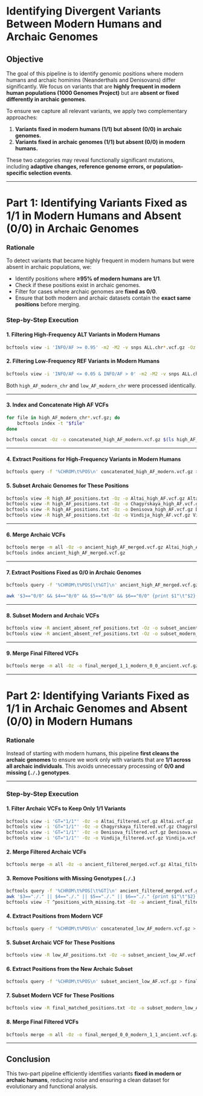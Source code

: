 # **Identifying Divergent Variants Between Modern Humans and Archaic Genomes**

## **Objective**
The goal of this pipeline is to identify genomic positions where modern humans and archaic hominins (Neanderthals and Denisovans) differ significantly. We focus on variants that are **highly frequent in modern human populations (1000 Genomes Project)** but are **absent or fixed differently in archaic genomes**.

To ensure we capture all relevant variants, we apply two complementary approaches:
1. **Variants fixed in modern humans (1/1) but absent (0/0) in archaic genomes.**
2. **Variants fixed in archaic genomes (1/1) but absent (0/0) in modern humans.**

These two categories may reveal functionally significant mutations, including **adaptive changes, reference genome errors, or population-specific selection events**.

---

# **Part 1: Identifying Variants Fixed as 1/1 in Modern Humans and Absent (0/0) in Archaic Genomes**
### **Rationale**
To detect variants that became highly frequent in modern humans but were absent in archaic populations, we:
- Identify positions where **≥95% of modern humans are 1/1**.
- Check if these positions exist in archaic genomes.
- Filter for cases where archaic genomes are **fixed as 0/0**.
- Ensure that both modern and archaic datasets contain the **exact same positions** before merging.

### **Step-by-Step Execution**
#### **1. Filtering High-Frequency ALT Variants in Modern Humans**
```bash
bcftools view -i 'INFO/AF >= 0.95' -m2 -M2 -v snps ALL.chr*.vcf.gz -Oz -o high_AF_modern_chr*.vcf.gz
```

#### **2. Filtering Low-Frequency REF Variants in Modern Humans**
```bash
bcftools view -i 'INFO/AF <= 0.05 & INFO/AF > 0' -m2 -M2 -v snps ALL.chr*.vcf.gz -Oz -o low_AF_modern_chr*.vcf.gz
```

Both `high_AF_modern_chr` and `low_AF_modern_chr` were processed identically.

---

#### **3. Index and Concatenate High AF VCFs**
```bash
for file in high_AF_modern_chr*.vcf.gz; do
    bcftools index -t "$file"
done

bcftools concat -Oz -o concatenated_high_AF_modern.vcf.gz $(ls high_AF_modern_chr*.vcf.gz | sort -V)
```

---

#### **4. Extract Positions for High-Frequency Variants in Modern Humans**
```bash
bcftools query -f '%CHROM\t%POS\n' concatenated_high_AF_modern.vcf.gz > high_AF_positions.txt
```

#### **5. Subset Archaic Genomes for These Positions**
```bash
bcftools view -R high_AF_positions.txt -Oz -o Altai_high_AF.vcf.gz Altai.vcf.gz
bcftools view -R high_AF_positions.txt -Oz -o Chagyrskaya_high_AF.vcf.gz Chagyrskaya.vcf.gz
bcftools view -R high_AF_positions.txt -Oz -o Denisova_high_AF.vcf.gz Denisova.vcf.gz
bcftools view -R high_AF_positions.txt -Oz -o Vindija_high_AF.vcf.gz Vindija.vcf.gz
```

---

#### **6. Merge Archaic VCFs**
```bash
bcftools merge -m all -Oz -o ancient_high_AF_merged.vcf.gz Altai_high_AF.vcf.gz Chagyrskaya_high_AF.vcf.gz Denisova_high_AF.vcf.gz Vindija_high_AF.vcf.gz
bcftools index ancient_high_AF_merged.vcf.gz
```

---

#### **7. Extract Positions Fixed as 0/0 in Archaic Genomes**
```bash
bcftools query -f '%CHROM\t%POS[\t%GT]\n' ancient_high_AF_merged.vcf.gz > ancient_high_AF_merged.tsv
```
```bash
awk '$3=="0/0" && $4=="0/0" && $5=="0/0" && $6=="0/0" {print $1"\t"$2}' ancient_high_AF_merged.tsv > ancient_absent_ref_positions.txt
```

---

#### **8. Subset Modern and Archaic VCFs**
```bash
bcftools view -R ancient_absent_ref_positions.txt -Oz -o subset_ancient_high_AF.vcf.gz ancient_high_AF_merged.vcf.gz
bcftools view -R ancient_absent_ref_positions.txt -Oz -o subset_modern_high_AF.vcf.gz concatenated_high_AF_modern.vcf.gz
```

---

#### **9. Merge Final Filtered VCFs**
```bash
bcftools merge -m all -Oz -o final_merged_1_1_modern_0_0_ancient.vcf.gz subset_ancient_high_AF.vcf.gz subset_modern_high_AF.vcf.gz
```

---

# **Part 2: Identifying Variants Fixed as 1/1 in Archaic Genomes and Absent (0/0) in Modern Humans**
### **Rationale**
Instead of starting with modern humans, this pipeline **first cleans the archaic genomes** to ensure we work only with variants that are **1/1 across all archaic individuals**. This avoids unnecessary processing of **0/0 and missing (`./.`) genotypes**.

---

### **Step-by-Step Execution**
#### **1. Filter Archaic VCFs to Keep Only 1/1 Variants**
```bash
bcftools view -i 'GT="1/1"' -Oz -o Altai_filtered.vcf.gz Altai.vcf.gz
bcftools view -i 'GT="1/1"' -Oz -o Chagyrskaya_filtered.vcf.gz Chagyrskaya.vcf.gz
bcftools view -i 'GT="1/1"' -Oz -o Denisova_filtered.vcf.gz Denisova.vcf.gz
bcftools view -i 'GT="1/1"' -Oz -o Vindija_filtered.vcf.gz Vindija.vcf.gz
```

#### **2. Merge Filtered Archaic VCFs**
```bash
bcftools merge -m all -Oz -o ancient_filtered_merged.vcf.gz Altai_filtered.vcf.gz Chagyrskaya_filtered.vcf.gz Denisova_filtered.vcf.gz Vindija_filtered.vcf.gz
```

#### **3. Remove Positions with Missing Genotypes (`./.`)**
```bash
bcftools query -f '%CHROM\t%POS[\t%GT]\n' ancient_filtered_merged.vcf.gz > ancient_filtered_merged.tsv
awk '$3=="./." || $4=="./." || $5=="./." || $6=="./." {print $1"\t"$2}' ancient_filtered_merged.tsv > positions_with_missing.txt
bcftools view -T ^positions_with_missing.txt -Oz -o ancient_final_filtered.vcf.gz ancient_filtered_merged.vcf.gz
```

#### **4. Extract Positions from Modern VCF**
```bash
bcftools query -f '%CHROM\t%POS\n' concatenated_low_AF_modern.vcf.gz > low_AF_positions.txt
```

#### **5. Subset Archaic VCF for These Positions**
```bash
bcftools view -R low_AF_positions.txt -Oz -o subset_ancient_low_AF.vcf.gz ancient_final_filtered.vcf.gz
```

#### **6. Extract Positions from the New Archaic Subset**
```bash
bcftools query -f '%CHROM\t%POS\n' subset_ancient_low_AF.vcf.gz > final_matched_positions.txt
```

#### **7. Subset Modern VCF for These Positions**
```bash
bcftools view -R final_matched_positions.txt -Oz -o subset_modern_low_AF.vcf.gz concatenated_low_AF_modern.vcf.gz
```

#### **8. Merge Final Filtered VCFs**
```bash
bcftools merge -m all -Oz -o final_merged_0_0_modern_1_1_ancient.vcf.gz subset_ancient_low_AF.vcf.gz subset_modern_low_AF.vcf.gz
```

---

## **Conclusion**
This two-part pipeline efficiently identifies variants **fixed in modern or archaic humans**, reducing noise and ensuring a clean dataset for evolutionary and functional analysis.
